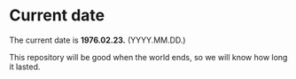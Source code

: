 # Current date

The current date is **1976.02.23.** (YYYY.MM.DD.)

This repository will be good when the world ends, so we will know how long it lasted.